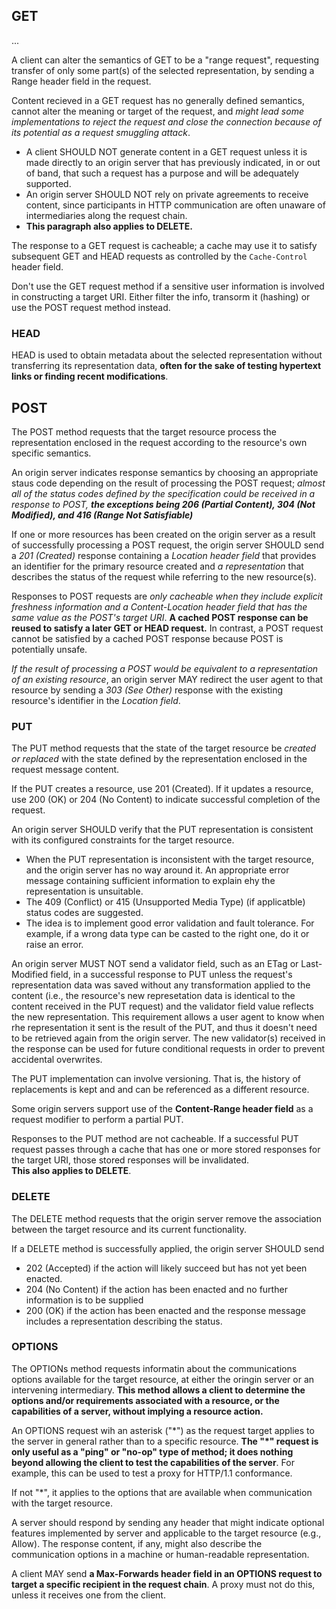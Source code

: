 ## GET
...

A client can alter the semantics of GET to be a "range request", requesting transfer of only some part(s) of the selected representation, by sending a Range header field in the request.

Content recieved in a GET request has no generally defined semantics, cannot alter the meaning or target of the request, and *might lead some implementations to reject the request and close the connection because of its potential as a request smuggling attack*.
  - A client SHOULD NOT generate content in a GET request unless it is made directly to an origin server that has previously indicated, in or out of band, that such a request has a purpose and will be adequately supported.
  - An origin server SHOULD NOT rely on private agreements to receive content, since participants in HTTP communication are often unaware of intermediaries along the request chain.
  - **This paragraph also applies to DELETE.**

The response to a GET request is cacheable; a cache may use it to satisfy subsequent GET and HEAD requests as controlled by the `Cache-Control` header field.

Don't use the GET request method if a sensitive user information is involved in constructing a target URI. Either filter the info, transorm it (hashing) or use the POST request method instead.

### HEAD
HEAD is used to obtain metadata about the selected representation without transferring its representation data, **often for the sake of testing hypertext links or finding recent modifications**.

## POST
The POST method requests that the target resource process the representation enclosed in the request according to the resource's own specific semantics.

An origin server indicates response semantics by choosing an appropriate staus code depending on the result of processing the POST request; *almost all of the status codes defined by the specification could be received in a response to POST, **the exceptions being 206 (Partial Content), 304 (Not Modified), and 416 (Range Not Satisfiable)***

If one or more resources has been created on the origin server as a result of successfully processing a POST request, the origin server SHOULD send a *201 (Created)* response containing a *Location header field* that provides an identifier for the primary resource created and *a representation* that describes the status of the request while referring to the new resource(s).

Responses to POST requests are *only cacheable when they include explicit freshness information and a Content-Location header field that has the same value as the POST's target URI*. **A cached POST response can be reused to satisfy a later GET or HEAD request.** In contrast, a POST request cannot be satisfied by a cached POST response because POST is potentially unsafe.

*If the result of processing a POST would be equivalent to a representation of an existing resource*, an origin server MAY redirect the user agent to that resource by sending a *303 (See Other)* response with the existing resource's identifier in the *Location field*. 


### PUT
The PUT method requests that the state of the target resource be *created or replaced* with the state defined by the representation enclosed in the request message content.

If the PUT creates a resource, use 201 (Created). If it updates a resource, use 200 (OK) or 204 (No Content) to indicate successful completion of the request.

An origin server SHOULD verify that the PUT representation is consistent with its configured constraints for the target resource.
  - When the PUT representation is inconsistent with the target resource, and the origin server has no way around it. An appropriate error message containing sufficient information to explain ehy the representation is unsuitable.
  - The 409 (Conflict) or 415 (Unsupported Media Type) (if applicatble) status codes are suggested.
  - The idea is to implement good error validation and fault tolerance. For example, if a wrong data type can be casted to the right one, do it or raise an error.

An origin server MUST NOT send a validator field, such as an ETag or Last-Modified field, in a successful response to PUT unless the request's representation data was saved without any transformation applied to the content (i.e., the resource's new represetation data is identical to the content received in the PUT request) and the validator field value reflects the new representation. This requirement allows a user agent to know when rhe representation it sent is the result of the PUT, and thus it doesn't need to be retrieved again from the origin server. The new validator(s) received in the response can be used for future conditional requests in order to prevent accidental overwrites.

The PUT implementation can involve versioning. That is, the history of replacements is kept and and can be referenced as a different resource.

Some origin servers support use of the **Content-Range header field** as a request modifier to perform a partial PUT.

Responses to the PUT method are not cacheable. If a successful PUT request passes through a cache that has one or more stored responses for the target URI, those stored responses will be invalidated.\
**This also applies to DELETE**.



### DELETE
The DELETE method requests that the origin server remove the association between the target resource and its current functionality.

If a DELETE method is successfully applied, the origin server SHOULD send
  - 202 (Accepted) if the action will likely succeed but has not yet been enacted.
  - 204 (No Content) if the action has been enacted and no further information is to be supplied
  - 200 (OK) if the action has been enacted and the response message includes a representation describing the status.

### OPTIONS
The OPTIONs method requests informatin about the communications options available for the target resource, at either the oringin server or an intervening intermediary. **This method allows a client to determine the options and/or requirements associated with a resource, or the capabilities of a server, without implying a resource action.**

An OPTIONS request wih an asterisk ("*") as the request target applies to the server in general rather than to a specific resource. **The "\*" request is only useful as a "ping" or "no-op" type of method; it does nothing beyond allowing the client to test the capabilities of the server**. For example, this can be used to test a proxy for HTTP/1.1 conformance.

If not "\*", it applies to the options that are available when communication with the target resource.

A server should respond by sending any header that might indicate optional features implemented by server and applicable to the target resource (e.g., Allow). The response content, if any, might also describe the communication options in a machine or human-readable representation.

A client MAY send **a Max-Forwards header field in an OPTIONS request to target a specific recipient in the request chain**. A proxy must not do this, unless it receives one from the client.